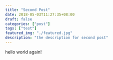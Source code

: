 ```yaml
---
title: "Second Post"
date: 2018-05-03T11:27:35+08:00
draft: false
categories: ["post"]
tags: ["test"]
featured_img: "./featured.jpg"
description: "the description for second post"
---
```


hello world again!